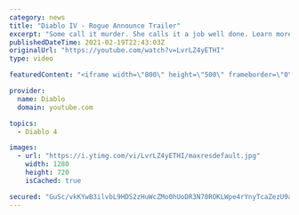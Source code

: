 ```yaml
---
category: news
title: "Diablo IV - Rogue Announce Trailer"
excerpt: "Some call it murder. She calls it a job well done. Learn more at Diablo4.com The Rogue is the newest addition to the Diablo IV campfire, combining range and ..."
publishedDateTime: 2021-02-19T22:43:03Z
originalUrl: "https://youtube.com/watch?v=LvrLZ4yETHI"
type: video

featuredContent: "<iframe width=\"800\" height=\"500\" frameborder=\"0\" src=\"https://www.youtube.com/embed/LvrLZ4yETHI\" allow=\"accelerometer; autoplay; encrypted-media; gyroscope; picture-in-picture\" allowfullscreen></iframe>"

provider:
  name: Diablo
  domain: youtube.com

topics:
  - Diablo 4

images:
  - url: "https://i.ytimg.com/vi/LvrLZ4yETHI/maxresdefault.jpg"
    width: 1280
    height: 720
    isCached: true

secured: "GuSc/vkKYwB3ilvbL9HDS2zHuWcZMo0hUoDR3N70ROKLWpe4rYnyTcaZezU9asNnY8Adnfp4DbsEkwjcHLqU8qxIl8bCtCVKH2EZgjt6eUm//OYuO2s9Hd7qEbneTpsDj3B5veNvUSmkjlrQn/kuBY3x4AIY7X4nh+gOu/ISJjoTx7sPjWWNQhQIYORd57YVS8ATj2xjFkUDQ719kJSzn1jf2r0Kh52K7iHS8WopI/duK9mjFe1lkMlvzV/xGGbGGKVlghCmoxCcx5WLHTU3r97ddiacYedn6QcB9Hrh4o/rzKloh8xQ/yMQD3SOfjZOarGSjOwOE9vpSCBErSJ//CSMufz6WvDUuXMHGuFJGWo+xp4VImdUOif0XSW/0yGaL2PknYNkAaT80tpihqLw6IRQSTO5VJpz7AAllv5thFVZKK6SwYu4OXJUkLywpjkH;Br9romrgM9jgGWUFPBbNNw=="
---
```


